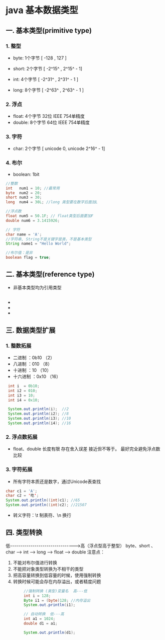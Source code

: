 # java 基本数据类型

## 一.  基本类型(primitive type)

### 1. 整型

+ byte:  1个字节  [ -128 , 127 ]
+ short: 2个字节  [ -2^15^ , 2^15^ - 1]
+ int:      4个字节  [ -2^31^ , 2^31^ - 1 ]

 + long:  8个字节  [ -2^63^ , 2^63^ - 1 ]

### 2. 浮点

+ float:      4个字节 32位 IEEE 754单精度
+ double: 8个字节 64位 IEEE 754单精度

### 3. 字符

+ char:  2个字节  [ unicode 0, unicode 2^16^ - 1]

### 4. 布尔

+ boolean: 1bit

```java
//整数
int   num1 = 10; //最常用
byte  num2 = 20;
short num3 = 30;
long  num4 = 30L; //long 类型要在数字后面加L

//浮点数
float num5 = 50.1F; // float类型后面要加F
double num6 = 3.1415926;

// 字符
char name = 'A';
//字符串, String不是关键字是类，不是基本类型
String name1 = "Hello World";

//布尔值：是非
boolean flag = true;
```

## 二.  基本类型(reference type)

+ 非基本类型均为引用类型

## <!--什么是字节-->

+ <!--位（bit）：是计算机内部数据存储最小单位。 如：11001100是一个八位二进制数。-->

+ <!--字节（byte）：是计算机数据处理中的基本单位，习惯上用大B来表示。-->

+ <!--字符：是指计算机中使用的字母、数字、字和符号-->

## 三.  数据类型扩展

### 1. 整数拓展

+ 二进制 ：0b10 （2）
+ 八进制 ：010 （8）
+ 十进制 ：10 （10）
+ 十六进制 ：0x10 （16）

```java
 int i  = 0b10;
 int i2 = 010;
 int i3 = 10;
 int i4 = 0x10;

 System.out.println(i);  //2
 System.out.println(i2); //8
 System.out.println(i3); //10
 System.out.println(i4); //16
```
### 2. 浮点数拓展

+ float、double 长度有限 存在舍入误差  接近但不等于。 最好完全避免浮点数比较

### 3. 字符拓展

+ 所有字符本质还是数字，通过Unicode表查找

```java
char c1 = 'A';
char c2 = '吃';
System.out.println((int)c1); //65
System.out.println((int)c2); //21507
```
+ 转义字符：\t 制表符、\n 换行

## 四. 类型转换
低-------------------------------->高（浮点型高于整型）
byte、short 、char --> int --> long --> float --> double
注意点：
1. 不能对布尔值进行转换
2. 不能把对象类型转换为不相干的类型
3. 把高容量转换到低容量的时候，使用强制转换
4. 转换时候可能会存在内存溢出，或者精度问题

```java
        //强制转换 (类型)变量名  高---低
        int i = 128;
        Byte i1 = (byte)128; //内存溢出
        System.out.println(i1);

        // 自动转换  低---高
        int a1 = 1024;
        double d1 = a1;

        System.out.println(d1);
```
